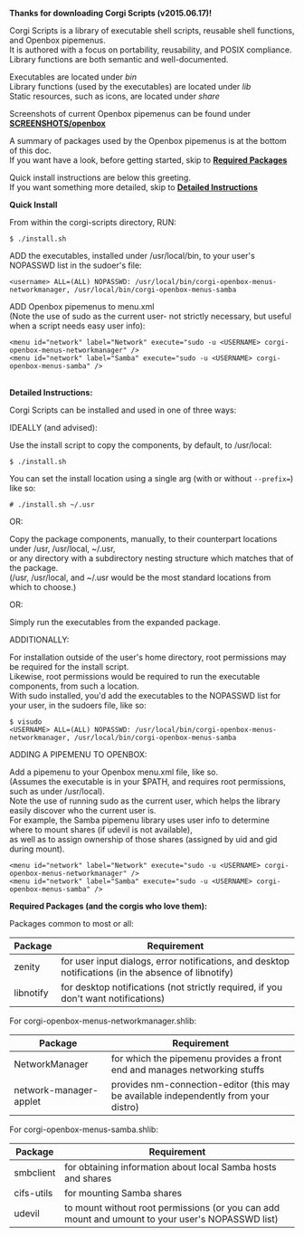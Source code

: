 **Thanks for downloading Corgi Scripts (v2015.06.17)!**

Corgi Scripts is a library of executable shell scripts, reusable shell functions, and Openbox pipemenus.  
It is authored with a focus on portability, reusability, and POSIX compliance.  
Library functions are both semantic and well-documented.  

Executables are located under *bin*  
Library functions (used by the executables) are located under *lib*  
Static resources, such as icons, are located under *share*  

Screenshots of current Openbox pipemenus can be found under **[SCREENSHOTS/openbox](SCREENSHOTS/openbox)**

A summary of packages used by the Openbox pipemenus is at the bottom of this doc.  
If you want have a look, before getting started, skip to **[Required Packages](#required-packages)**

Quick install instructions are below this greeting.  
If you want something more detailed, skip to **[Detailed Instructions](#detailed-instructions)**


**Quick Install**  

From within the corgi-scripts directory, RUN:

```
$ ./install.sh
```

ADD the executables, installed under /usr/local/bin, to your user's NOPASSWD list in the sudoer's file:
```
<username> ALL=(ALL) NOPASSWD: /usr/local/bin/corgi-openbox-menus-networkmanager, /usr/local/bin/corgi-openbox-menus-samba
```

ADD Openbox pipemenus to menu.xml  
(Note the use of sudo as the current user- not strictly necessary, but useful when a script needs easy user info):

```
<menu id="network" label="Network" execute="sudo -u <USERNAME> corgi-openbox-menus-networkmanager" />
<menu id="network" label="Samba" execute="sudo -u <USERNAME> corgi-openbox-menus-samba" />
```

<a name="detailed-instructions"></a>  
**Detailed Instructions:**

Corgi Scripts can be installed and used in one of three ways:


IDEALLY (and advised):  

Use the install script to copy the components, by default, to /usr/local:

```
$ ./install.sh
```

You can set the install location using a single arg (with or without `--prefix=`) like so:

```
# ./install.sh ~/.usr
```

OR:

Copy the package components, manually, to their counterpart locations under /usr, /usr/local, ~/.usr,  
or any directory with a subdirectory nesting structure which matches that of the package.  
(/usr, /usr/local, and ~/.usr would be the most standard locations from which to choose.)


OR:

Simply run the executables from the expanded package.


ADDITIONALLY:

For installation outside of the user's home directory, root permissions may be required for the install script.  
Likewise, root permissions would be required to run the executable components, from such a location.  
With sudo installed, you'd add the executables to the NOPASSWD list for your user, in the sudoers file, like so:

```
$ visudo
<USERNAME> ALL=(ALL) NOPASSWD: /usr/local/bin/corgi-openbox-menus-networkmanager, /usr/local/bin/corgi-openbox-menus-samba
```


ADDING A PIPEMENU TO OPENBOX:

Add a pipemenu to your Openbox menu.xml file, like so.  
(Assumes the executable is in your $PATH, and requires root permissions, such as under /usr/local).  
Note the use of running sudo as the current user, which helps the library easily discover who the current user is.  
For example, the Samba pipemenu library uses user info to determine where to mount shares (if udevil is not available),  
as well as to assign ownership of those shares (assigned by uid and gid during mount).

```
<menu id="network" label="Network" execute="sudo -u <USERNAME> corgi-openbox-menus-networkmanager" />
<menu id="network" label="Samba" execute="sudo -u <USERNAME> corgi-openbox-menus-samba" />
```

<a name="required-packages"></a>
**Required Packages (and the corgis who love them):**

Packages common to most or all:


| Package   | Requirement                                                                                            |
|-----------|--------------------------------------------------------------------------------------------------------|
| zenity    | for user input dialogs, error notifications, and desktop notifications (in the absence of libnotify)   |
| libnotify | for desktop notifications (not strictly required, if you don't want notifications)                     |               


For corgi-openbox-menus-networkmanager.shlib:

| Package    | Requirement                                                                                           |
|------------|-------------------------------------------------------------------------------------------------------|
| NetworkManager         | for which the pipemenu provides a front end and manages networking stuffs                 |
| network-manager-applet | provides nm-connection-editor (this may be available independently from your distro)      |


For corgi-openbox-menus-samba.shlib:

| Package    | Requirement                                                                                           |
|------------|-------------------------------------------------------------------------------------------------------|
| smbclient  | for obtaining information about local Samba hosts and shares                                          |
| cifs-utils | for mounting Samba shares                                                                             |
| udevil     | to mount without root permissions (or you can add mount and umount to your user's NOPASSWD list)      |